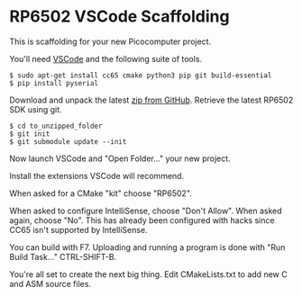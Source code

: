 # RP6502 VSCode Scaffolding

This is scaffolding for your new Picocomputer project.

You'll need [VSCode](https://code.visualstudio.com/) and the following suite of tools.
```
$ sudo apt-get install cc65 cmake python3 pip git build-essential
$ pip install pyserial
```

Download and unpack the latest [zip from GitHub](https://github.com/picocomputer/rp6502-vscode/archive/refs/heads/main.zip
). Retrieve the latest RP6502 SDK using git.
```
$ cd to_unzipped_folder
$ git init
$ git submodule update --init
```

Now launch VSCode and "Open Folder..." your new project.

Install the extensions VSCode will recommend.

When asked for a CMake "kit" choose "RP6502".

When asked to configure IntelliSense, choose "Don't Allow". When asked again, choose "No". This has already been configured with hacks since CC65 isn't supported by IntelliSense.

You can build with F7. Uploading and running a program is done with "Run Build Task..." CTRL-SHIFT-B.

You're all set to create the next big thing. Edit CMakeLists.txt to add new C and ASM source files.
